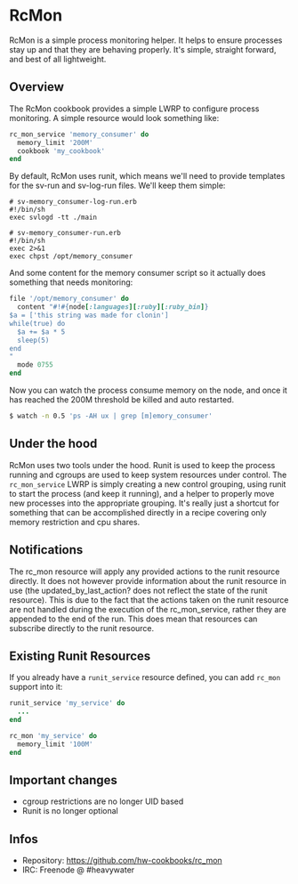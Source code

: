 # RcMon

RcMon is a simple process monitoring helper. It helps to ensure processes
stay up and that they are behaving properly. It's simple, straight forward,
and best of all lightweight.

## Overview

The RcMon cookbook provides a simple LWRP to configure process monitoring. A
simple resource would look something like:

```ruby
rc_mon_service 'memory_consumer' do
  memory_limit '200M'
  cookbook 'my_cookbook'
end
```

By default, RcMon uses runit, which means we'll need to provide templates for
the sv-run and sv-log-run files. We'll keep them simple:

```
# sv-memory_consumer-log-run.erb
#!/bin/sh
exec svlogd -tt ./main
```
```
# sv-memory_consumer-run.erb
#!/bin/sh
exec 2>&1
exec chpst /opt/memory_consumer
```

And some content for the memory consumer script so it actually does something
that needs monitoring:

```ruby
file '/opt/memory_consumer' do
  content "#!#{node[:languages][:ruby][:ruby_bin]}
$a = ['this string was made for clonin']
while(true) do
  $a += $a * 5
  sleep(5)
end
"
  mode 0755
end
```

Now you can watch the process consume memory on the node, and once it has reached
the 200M threshold be killed and auto restarted.

```bash
$ watch -n 0.5 'ps -AH ux | grep [m]emory_consumer'
```

## Under the hood

RcMon uses two tools under the hood. Runit is used to keep the process running
and cgroups are used to keep system resources under control. The `rc_mon_service`
LWRP is simply creating a new control grouping, using runit to start the process
(and keep it running), and a helper to properly move new processes into the
appropriate grouping. It's really just a shortcut for something that can be accomplished
directly in a recipe covering only memory restriction and cpu shares.

## Notifications

The rc_mon resource will apply any provided actions to the runit resource directly. It
does not however provide information about the runit resource in use (the updated_by_last_action?
does not reflect the state of the runit resource). This is due to the fact that the actions
taken on the runit resource are not handled during the execution of the rc_mon_service, rather
they are appended to the end of the run. This does mean that resources can subscribe directly
to the runit resource.

## Existing Runit Resources

If you already have a `runit_service` resource defined, you can add `rc_mon` support into it:

```ruby
runit_service 'my_service' do
  ...
end

rc_mon 'my_service' do
  memory_limit '100M'
end
```

## Important changes

* cgroup restrictions are no longer UID based
* Runit is no longer optional

## Infos
* Repository: https://github.com/hw-cookbooks/rc_mon
* IRC: Freenode @ #heavywater
